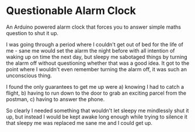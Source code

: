 # Questionable Alarm Clock
An Arduino powered alarm clock that forces you to answer simple maths question to shut it up.

I was going through a period where I couldn't get out of bed for the life of me - sane me would set the alarm the night before with all intention of waking up on time the next day, but sleepy me sabotaged things by turning the alarm off without questioning whether that was a good idea.  It got to the point where I wouldn't even remember turning the alarm off, it was such an unconscious thing.

I found the only guarantees to get me up were a) knowing I had to catch a flight, b) having to run down to the door to grab an exciting parcel from the postman, c) having to answer the phone.

So clearly I needed something that wouldn't let sleepy me mindlessly shut it up, but instead I would be kept awake long enough while trying to silence it that sleepy me was replaced me sane me and I could get up.
